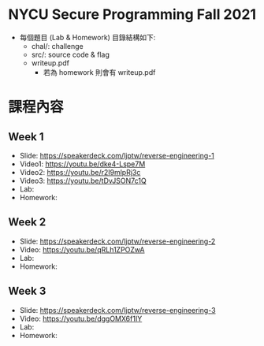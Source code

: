 # NYCU Secure Programming Fall 2021

* 每個題目 (Lab & Homework) 目錄結構如下:
    * chal/: challenge
    * src/: source code & flag
    * writeup.pdf
        * 若為 homework 則會有 writeup.pdf

# 課程內容
## Week 1
* Slide: https://speakerdeck.com/ljptw/reverse-engineering-1
* Video1: https://youtu.be/dke4-Lspe7M
* Video2: https://youtu.be/r2I9mlpRj3c
* Video3: https://youtu.be/tDvJSON7c1Q
* Lab:
* Homework:

## Week 2
* Slide: https://speakerdeck.com/ljptw/reverse-engineering-2
* Video: https://youtu.be/qRLh1ZPOZwA
* Lab:
* Homework:

## Week 3
* Slide: https://speakerdeck.com/ljptw/reverse-engineering-3
* Video: https://youtu.be/dggOMX6f1IY
* Lab:
* Homework:
